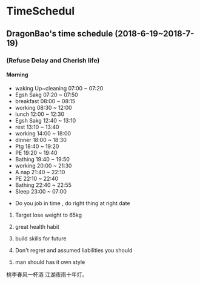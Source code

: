 # TimeSchedul
## DragonBao's time schedule (2018-6-19~2018-7-19)
### (Refuse Delay and Cherish life)
#### Morning
- waking Up~cleaning  07:00 ~ 07:20
- Egsh Sakg           07:20 ~ 07:50
- breakfast           08:00 ~ 08:15
- working             08:30 ~ 12:00
- lunch               12:00 ~ 12:30
- Egsh Sakg           12:40 ~ 13:10
- rest                13:10 ~ 13:40
- working             14:00 ~ 18:00
- dinner              18:00 ~ 18:30
- Ptg                 18:40 ~ 19:20
- PE                  19:20 ~ 19:40
- Bathing             19:40 ~ 19:50
- working             20:00 ~ 21:30
- A nap               21:40 ~ 22:10
- PE                  22:10 ~ 22:40
- Bathing             22:40 ~ 22:55
- Sleep               23:00 ~ 07:00

* Do you job in time , do right thing at right date

1. Target lose weight to 65kg

2. great health habit

3. build skills for future 

4. Don't regret and assumed liabilities you should 

5. man should has it own style

桃李春风一杯酒 江湖夜雨十年灯。
